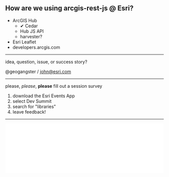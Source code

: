 <!-- .slide: data-background="img/bg-6.png" -->

## How are we using arcgis-rest-js @ Esri?

<ul>
  <li class="fragment">ArcGIS Hub
    <ul>
      <li class="fragment">✔ Cedar</li>
      <li class="fragment">Hub JS API</li>
      <li class="fragment">harvester?</li>
    </ul>
  </li>
  <li class="fragment">Esri Leaflet</li>
  <li class="fragment">developers.arcgis.com</li>
</ul>

---

<!-- .slide: data-background="img/bg-6.png" -->

idea, question, issue, or success story?

@geogangster / [john@esri.com](mailto:john@esri.com)

---

<!-- .slide: data-background="img/bg-6.png" -->

please, _please_, **please** fill out a session survey

1. download the Esri Events App
2. select Dev Summit
3. search for "libraries"
4. leave feedback!

---

<!-- .slide: data-background="img/bg-final.jpg" -->

<img class="transparent" src="img/esri-science-logo-white.png">
